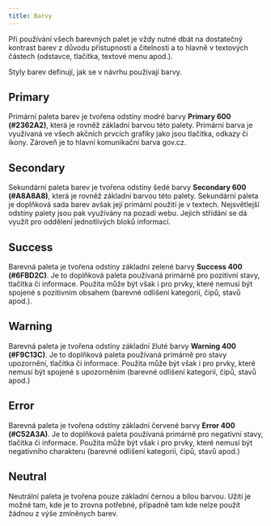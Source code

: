 ```yaml
---
title: Barvy
---
```

Při používání všech barevných palet je vždy nutné dbát na dostatečný kontrast barev z důvodu přístupnosti a čitelnosti a to hlavně v textových částech (odstavce, tlačítka, textové menu apod.).

<script setup>
import { primaryColors, secondaryColors, warningColors, errorColors, successColors, neutralColors } from "../../core/src/data/color-definitions.js";
import ColorList from '../.vitepress/theme/components/parts/ColorList.vue'
</script>

Styly barev definují, jak se v návrhu používají barvy.


## Primary
Primární paleta barev je tvořena odstíny modré barvy **Primary 600 (#2362A2)**, která je rovněž základní barvou této palety. Primární barva je využívaná ve všech akčních prvcích grafiky jako jsou tlačítka, odkazy či ikony. Zároveň je to hlavní komunikační barva gov.cz. 
<gov-spacer size="m"></gov-spacer>
<ColorList :colors="primaryColors" />

## Secondary

Sekundární paleta barev je tvořena odstíny šedé barvy **Secondary 600 (#A8A8A8)**, která je rovněž základní barvou této palety. Sekundární paleta je doplňková sada barev avšak její primární použití je v textech. Nejsvětlejší odstíny palety jsou pak využívány na pozadí webu. Jejich střídání se dá využít pro oddělení jednotlivých bloků informací.
<gov-spacer size="m"></gov-spacer>
<ColorList :colors="secondaryColors" />

## Success

Barevná paleta je tvořena odstíny základní zelené barvy **Success 400 (#6FBD2C)**. Je to doplňková paleta používaná primárně pro pozitivní stavy, tlačítka či informace. Použita může být však i pro prvky, které nemusí být spojené s pozitivním obsahem (barevné odlišení kategorií, čipů, stavů apod.).
<gov-spacer size="m"></gov-spacer>
<ColorList :colors="successColors" />

## Warning

Barevná paleta je tvořena odstíny základní žluté barvy **Warning 400 (#F9C13C)**. Je to doplňková paleta používaná primárně pro stavy upozornění, tlačítka či informace. Použita může být však i pro prvky, které nemusí být spojené s upozorněním (barevné odlišení kategorií, čipů, stavů apod.)
<gov-spacer size="m"></gov-spacer>
<ColorList :colors="warningColors" />

## Error

Barevná paleta je tvořena odstíny základní červené barvy **Error 400 (#C52A3A)**. Je to doplňková paleta používaná primárně pro negativní stavy, tlačítka či informace. Použita může být však i pro prvky, které nemusí být negativního charakteru (barevné odlišení kategorií, čipů, stavů apod.)
<gov-spacer size="m"></gov-spacer>
<ColorList :colors="errorColors" />

## Neutral

Neutrální paleta je tvořena pouze základní černou a bílou barvou. Užití je možné tam, kde je to zrovna potřebné, případně tam kde nelze použít žádnou z výše zmíněnych barev.
<gov-spacer size="m"></gov-spacer>
<ColorList :colors="neutralColors" />
